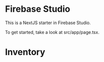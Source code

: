 # Firebase Studio

This is a NextJS starter in Firebase Studio.

To get started, take a look at src/app/page.tsx.
# Inventory
